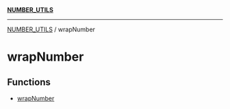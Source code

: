 [**NUMBER_UTILS**](../README.md)

***

[NUMBER_UTILS](../README.md) / wrapNumber

# wrapNumber

## Functions

- [wrapNumber](functions/wrapNumber.md)
